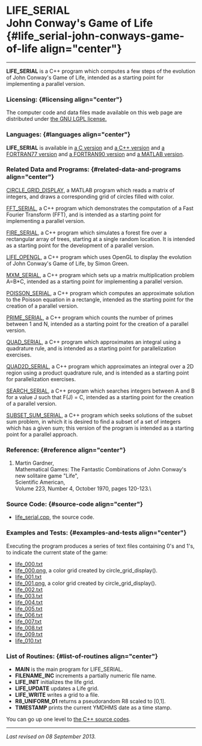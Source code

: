LIFE\_SERIAL\
John Conway's Game of Life {#life_serial-john-conways-game-of-life align="center"}
==========================

------------------------------------------------------------------------

**LIFE\_SERIAL** is a C++ program which computes a few steps of the
evolution of John Conway's Game of Life, intended as a starting point
for implementing a parallel version.

### Licensing: {#licensing align="center"}

The computer code and data files made available on this web page are
distributed under [the GNU LGPL license.](../../txt/gnu_lgpl.txt)

### Languages: {#languages align="center"}

**LIFE\_SERIAL** is available in [a C
version](../../c_src/life_serial/life_serial.md) and [a C++
version](../../master/life_serial/life_serial.md) and [a FORTRAN77
version](../../f77_src/life_serial/life_serial.md) and [a FORTRAN90
version](../../f_src/life_serial/life_serial.md) and [a MATLAB
version](../../m_src/life_serial/life_serial.md).

### Related Data and Programs: {#related-data-and-programs align="center"}

[CIRCLE\_GRID\_DISPLAY](../../m_src/circle_grid_display/circle_grid_display.md),
a MATLAB program which reads a matrix of integers, and draws a
corresponding grid of circles filled with color.

[FFT\_SERIAL](../../master/fft_serial/fft_serial.md), a C++ program
which demonstrates the computation of a Fast Fourier Transform (FFT),
and is intended as a starting point for implementing a parallel version.

[FIRE\_SERIAL](../../master/fire_serial/fire_serial.md), a C++
program which simulates a forest fire over a rectangular array of trees,
starting at a single random location. It is intended as a starting point
for the development of a parallel version.

[LIFE\_OPENGL](../../master/life_opengl/life_opengl.md), a C++
program which uses OpenGL to display the evolution of John Conway's Game
of Life, by Simon Green.

[MXM\_SERIAL](../../master/mxm_serial/mxm_serial.md), a C++ program
which sets up a matrix multiplication problem A=B\*C, intended as a
starting point for implementing a parallel version.

[POISSON\_SERIAL](../../master/poisson_serial/poisson_serial.md), a
C++ program which computes an approximate solution to the Poisson
equation in a rectangle, intended as the starting point for the creation
of a parallel version.

[PRIME\_SERIAL](../../master/prime_serial/prime_serial.md), a C++
program which counts the number of primes between 1 and N, intended as a
starting point for the creation of a parallel version.

[QUAD\_SERIAL](../../master/quad_serial/quad_serial.md), a C++
program which approximates an integral using a quadrature rule, and is
intended as a starting point for parallelization exercises.

[QUAD2D\_SERIAL](../../master/quad2d_serial/quad2d_serial.md), a C++
program which approximates an integral over a 2D region using a product
quadrature rule, and is intended as a starting point for parallelization
exercises.

[SEARCH\_SERIAL](../../master/search_serial/search_serial.md), a C++
program which searches integers between A and B for a value J such that
F(J) = C, intended as a starting point for the creation of a parallel
version.

[SUBSET\_SUM\_SERIAL](../../master/subset_sum_serial/subset_sum_serial.md),
a C++ program which seeks solutions of the subset sum problem, in which
it is desired to find a subset of a set of integers which has a given
sum; this version of the program is intended as a starting point for a
parallel approach.

### Reference: {#reference align="center"}

1.  Martin Gardner,\
    Mathematical Games: The Fantastic Combinations of John Conway's new
    solitaire game "Life",\
    Scientific American,\
    Volume 223, Number 4, October 1970, pages 120-123.\

### Source Code: {#source-code align="center"}

-   [life\_serial.cpp](life_serial.cpp), the source code.

### Examples and Tests: {#examples-and-tests align="center"}

Executing the program produces a series of text files containing 0's and
1's, to indicate the current state of the game:

-   [life\_000.txt](life_000.txt)
-   [life\_000.png](life_000.png), a color grid created by
    circle\_grid\_display().
-   [life\_001.txt](life_001.txt)
-   [life\_001.png](life_001.png), a color grid created by
    circle\_grid\_display().
-   [life\_002.txt](life_002.txt)
-   [life\_003.txt](life_003.txt)
-   [life\_004.txt](life_004.txt)
-   [life\_005.txt](life_005.txt)
-   [life\_006.txt](life_006.txt)
-   [life\_007.txt](life_007.txt)
-   [life\_008.txt](life_008.txt)
-   [life\_009.txt](life_009.txt)
-   [life\_010.txt](life_010.txt)

### List of Routines: {#list-of-routines align="center"}

-   **MAIN** is the main program for LIFE\_SERIAL.
-   **FILENAME\_INC** increments a partially numeric file name.
-   **LIFE\_INIT** initializes the life grid.
-   **LIFE\_UPDATE** updates a Life grid.
-   **LIFE\_WRITE** writes a grid to a file.
-   **R8\_UNIFORM\_01** returns a pseudorandom R8 scaled to \[0,1\].
-   **TIMESTAMP** prints the current YMDHMS date as a time stamp.

You can go up one level to [the C++ source codes](../cpp_src.md).

------------------------------------------------------------------------

*Last revised on 08 September 2013.*
